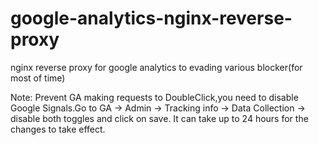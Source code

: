 # google-analytics-nginx-reverse-proxy
nginx reverse proxy for google analytics to evading various blocker(for most of time)

Note:
Prevent GA making requests to DoubleClick,you need to disable Google Signals.Go to GA -> Admin -> Tracking info -> Data Collection -> disable both toggles and click on save. It can take up to 24 hours for the changes to take effect.